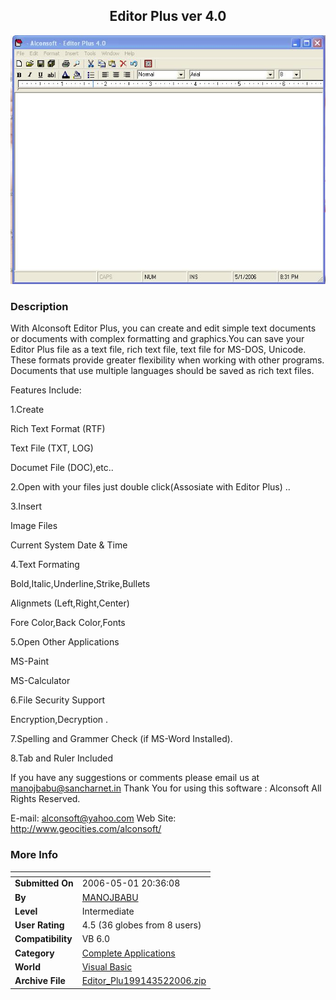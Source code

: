 ﻿<div align="center">

## Editor Plus ver 4\.0

<img src="PIC200652741384848.JPG">
</div>

### Description

With Alconsoft Editor Plus, you can create and edit simple text documents or documents with complex formatting and graphics.You can save your Editor Plus file as a text file, rich text file, text file for MS-DOS, Unicode. These formats provide greater flexibility when working with other programs. Documents that use multiple languages should be saved as rich text files.

Features Include:

1.Create

Rich Text Format (RTF)

Text File (TXT, LOG)

Documet File (DOC),etc..

2.Open with your files just double click(Assosiate with Editor Plus) ..

3.Insert

Image Files

Current System Date &amp; Time

4.Text Formating

Bold,Italic,Underline,Strike,Bullets

Alignmets (Left,Right,Center)

Fore Color,Back Color,Fonts

5.Open Other Applications

MS-Paint

MS-Calculator

6.File Security Support

Encryption,Decryption .

7.Spelling and Grammer Check (if MS-Word Installed).

8.Tab and Ruler Included

If you have any suggestions or comments please email us at manojbabu@sancharnet.in Thank You for using this software : Alconsoft All Rights Reserved.

E-mail: alconsoft@yahoo.com          Web Site: http://www.geocities.com/alconsoft/
 
### More Info
 


<span>             |<span>
---                |---
**Submitted On**   |2006-05-01 20:36:08
**By**             |[MANOJBABU](https://github.com/Planet-Source-Code/PSCIndex/blob/master/ByAuthor/manojbabu.md)
**Level**          |Intermediate
**User Rating**    |4.5 (36 globes from 8 users)
**Compatibility**  |VB 6\.0
**Category**       |[Complete Applications](https://github.com/Planet-Source-Code/PSCIndex/blob/master/ByCategory/complete-applications__1-27.md)
**World**          |[Visual Basic](https://github.com/Planet-Source-Code/PSCIndex/blob/master/ByWorld/visual-basic.md)
**Archive File**   |[Editor\_Plu199143522006\.zip](https://github.com/Planet-Source-Code/manojbabu-editor-plus-ver-4-0__1-65188/archive/master.zip)








